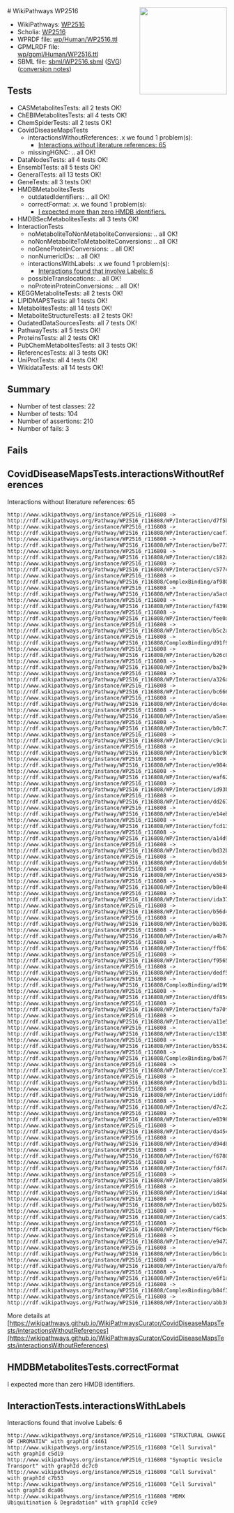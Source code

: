 <img style="float: right; width: 200px" src="../logo.png" />
# WikiPathways WP2516

* WikiPathways: [WP2516](https://identifiers.org/wikipathways:WP2516)
* Scholia: [WP2516](https://scholia.toolforge.org/wikipathways/WP2516)
* WPRDF file: [wp/Human/WP2516.ttl](../wp/Human/WP2516.ttl)
* GPMLRDF file: [wp/gpml/Human/WP2516.ttl](../wp/gpml/Human/WP2516.ttl)
* SBML file: [sbml/WP2516.sbml](../sbml/WP2516.sbml) ([SVG](../sbml/WP2516.svg)) ([conversion notes](../sbml/WP2516.txt))

## Tests
* CASMetabolitesTests: all 2 tests OK!
* ChEBIMetabolitesTests: all 4 tests OK!
* ChemSpiderTests: all 2 tests OK!
* CovidDiseaseMapsTests
    * interactionsWithoutReferences: .x we found 1 problem(s):
        * [Interactions without literature references: 65](#9701cd81)
    * missingHGNC: .. all OK!
* DataNodesTests: all 4 tests OK!
* EnsemblTests: all 5 tests OK!
* GeneralTests: all 13 tests OK!
* GeneTests: all 3 tests OK!
* HMDBMetabolitesTests
    * outdatedIdentifiers: .. all OK!
    * correctFormat: .x. we found 1 problem(s):
        * [I expected more than zero HMDB identifiers.](#ad154c1e)
* HMDBSecMetabolitesTests: all 3 tests OK!
* InteractionTests
    * noMetaboliteToNonMetaboliteConversions: .. all OK!
    * noNonMetaboliteToMetaboliteConversions: .. all OK!
    * noGeneProteinConversions: .. all OK!
    * nonNumericIDs: .. all OK!
    * interactionsWithLabels: .x we found 1 problem(s):
        * [Interactions found that involve Labels: 6](#630d267d)
    * possibleTranslocations: .. all OK!
    * noProteinProteinConversions: .. all OK!
* KEGGMetaboliteTests: all 2 tests OK!
* LIPIDMAPSTests: all 1 tests OK!
* MetabolitesTests: all 14 tests OK!
* MetaboliteStructureTests: all 2 tests OK!
* OudatedDataSourcesTests: all 7 tests OK!
* PathwayTests: all 5 tests OK!
* ProteinsTests: all 2 tests OK!
* PubChemMetabolitesTests: all 3 tests OK!
* ReferencesTests: all 3 tests OK!
* UniProtTests: all 4 tests OK!
* WikidataTests: all 14 tests OK!


## Summary

* Number of test classes: 22
* Number of tests: 104
* Number of assertions: 210
* Number of fails: 3

## Fails

<a name="9701cd81" />

## CovidDiseaseMapsTests.interactionsWithoutReferences

Interactions without literature references: 65
```
http://www.wikipathways.org/instance/WP2516_r116808 -> http://rdf.wikipathways.org/Pathway/WP2516_r116808/WP/Interaction/d7f5b
http://www.wikipathways.org/instance/WP2516_r116808 -> http://rdf.wikipathways.org/Pathway/WP2516_r116808/WP/Interaction/caef7
http://www.wikipathways.org/instance/WP2516_r116808 -> http://rdf.wikipathways.org/Pathway/WP2516_r116808/WP/Interaction/be773
http://www.wikipathways.org/instance/WP2516_r116808 -> http://rdf.wikipathways.org/Pathway/WP2516_r116808/WP/Interaction/c182a
http://www.wikipathways.org/instance/WP2516_r116808 -> http://rdf.wikipathways.org/Pathway/WP2516_r116808/WP/Interaction/c577c
http://www.wikipathways.org/instance/WP2516_r116808 -> http://rdf.wikipathways.org/Pathway/WP2516_r116808/ComplexBinding/af980
http://www.wikipathways.org/instance/WP2516_r116808 -> http://rdf.wikipathways.org/Pathway/WP2516_r116808/WP/Interaction/a5ac6
http://www.wikipathways.org/instance/WP2516_r116808 -> http://rdf.wikipathways.org/Pathway/WP2516_r116808/WP/Interaction/f4398
http://www.wikipathways.org/instance/WP2516_r116808 -> http://rdf.wikipathways.org/Pathway/WP2516_r116808/WP/Interaction/fee0a
http://www.wikipathways.org/instance/WP2516_r116808 -> http://rdf.wikipathways.org/Pathway/WP2516_r116808/WP/Interaction/b5c2a
http://www.wikipathways.org/instance/WP2516_r116808 -> http://rdf.wikipathways.org/Pathway/WP2516_r116808/ComplexBinding/d91f9
http://www.wikipathways.org/instance/WP2516_r116808 -> http://rdf.wikipathways.org/Pathway/WP2516_r116808/WP/Interaction/b26c8
http://www.wikipathways.org/instance/WP2516_r116808 -> http://rdf.wikipathways.org/Pathway/WP2516_r116808/WP/Interaction/ba29c
http://www.wikipathways.org/instance/WP2516_r116808 -> http://rdf.wikipathways.org/Pathway/WP2516_r116808/WP/Interaction/a326a
http://www.wikipathways.org/instance/WP2516_r116808 -> http://rdf.wikipathways.org/Pathway/WP2516_r116808/WP/Interaction/bc666
http://www.wikipathways.org/instance/WP2516_r116808 -> http://rdf.wikipathways.org/Pathway/WP2516_r116808/WP/Interaction/dc4ee
http://www.wikipathways.org/instance/WP2516_r116808 -> http://rdf.wikipathways.org/Pathway/WP2516_r116808/WP/Interaction/a5aea
http://www.wikipathways.org/instance/WP2516_r116808 -> http://rdf.wikipathways.org/Pathway/WP2516_r116808/WP/Interaction/b0c77
http://www.wikipathways.org/instance/WP2516_r116808 -> http://rdf.wikipathways.org/Pathway/WP2516_r116808/WP/Interaction/c9c1d
http://www.wikipathways.org/instance/WP2516_r116808 -> http://rdf.wikipathways.org/Pathway/WP2516_r116808/WP/Interaction/b1c90
http://www.wikipathways.org/instance/WP2516_r116808 -> http://rdf.wikipathways.org/Pathway/WP2516_r116808/WP/Interaction/e984d
http://www.wikipathways.org/instance/WP2516_r116808 -> http://rdf.wikipathways.org/Pathway/WP2516_r116808/WP/Interaction/eaf62
http://www.wikipathways.org/instance/WP2516_r116808 -> http://rdf.wikipathways.org/Pathway/WP2516_r116808/WP/Interaction/id93be2059
http://www.wikipathways.org/instance/WP2516_r116808 -> http://rdf.wikipathways.org/Pathway/WP2516_r116808/WP/Interaction/dd267
http://www.wikipathways.org/instance/WP2516_r116808 -> http://rdf.wikipathways.org/Pathway/WP2516_r116808/WP/Interaction/e14eb
http://www.wikipathways.org/instance/WP2516_r116808 -> http://rdf.wikipathways.org/Pathway/WP2516_r116808/WP/Interaction/fcd13
http://www.wikipathways.org/instance/WP2516_r116808 -> http://rdf.wikipathways.org/Pathway/WP2516_r116808/WP/Interaction/a14d9
http://www.wikipathways.org/instance/WP2516_r116808 -> http://rdf.wikipathways.org/Pathway/WP2516_r116808/WP/Interaction/bd32b
http://www.wikipathways.org/instance/WP2516_r116808 -> http://rdf.wikipathways.org/Pathway/WP2516_r116808/WP/Interaction/deb56
http://www.wikipathways.org/instance/WP2516_r116808 -> http://rdf.wikipathways.org/Pathway/WP2516_r116808/WP/Interaction/e5834
http://www.wikipathways.org/instance/WP2516_r116808 -> http://rdf.wikipathways.org/Pathway/WP2516_r116808/WP/Interaction/b8e48
http://www.wikipathways.org/instance/WP2516_r116808 -> http://rdf.wikipathways.org/Pathway/WP2516_r116808/WP/Interaction/ida37f0fc3
http://www.wikipathways.org/instance/WP2516_r116808 -> http://rdf.wikipathways.org/Pathway/WP2516_r116808/WP/Interaction/b56d4
http://www.wikipathways.org/instance/WP2516_r116808 -> http://rdf.wikipathways.org/Pathway/WP2516_r116808/WP/Interaction/bb302
http://www.wikipathways.org/instance/WP2516_r116808 -> http://rdf.wikipathways.org/Pathway/WP2516_r116808/WP/Interaction/a4b7e
http://www.wikipathways.org/instance/WP2516_r116808 -> http://rdf.wikipathways.org/Pathway/WP2516_r116808/WP/Interaction/ffb63
http://www.wikipathways.org/instance/WP2516_r116808 -> http://rdf.wikipathways.org/Pathway/WP2516_r116808/WP/Interaction/f9565
http://www.wikipathways.org/instance/WP2516_r116808 -> http://rdf.wikipathways.org/Pathway/WP2516_r116808/WP/Interaction/dedf5
http://www.wikipathways.org/instance/WP2516_r116808 -> http://rdf.wikipathways.org/Pathway/WP2516_r116808/ComplexBinding/ad196
http://www.wikipathways.org/instance/WP2516_r116808 -> http://rdf.wikipathways.org/Pathway/WP2516_r116808/WP/Interaction/df85c
http://www.wikipathways.org/instance/WP2516_r116808 -> http://rdf.wikipathways.org/Pathway/WP2516_r116808/WP/Interaction/fa70f
http://www.wikipathways.org/instance/WP2516_r116808 -> http://rdf.wikipathways.org/Pathway/WP2516_r116808/WP/Interaction/a11e5
http://www.wikipathways.org/instance/WP2516_r116808 -> http://rdf.wikipathways.org/Pathway/WP2516_r116808/WP/Interaction/c1385
http://www.wikipathways.org/instance/WP2516_r116808 -> http://rdf.wikipathways.org/Pathway/WP2516_r116808/WP/Interaction/b5342
http://www.wikipathways.org/instance/WP2516_r116808 -> http://rdf.wikipathways.org/Pathway/WP2516_r116808/ComplexBinding/ba679
http://www.wikipathways.org/instance/WP2516_r116808 -> http://rdf.wikipathways.org/Pathway/WP2516_r116808/WP/Interaction/cce33
http://www.wikipathways.org/instance/WP2516_r116808 -> http://rdf.wikipathways.org/Pathway/WP2516_r116808/WP/Interaction/bd31a
http://www.wikipathways.org/instance/WP2516_r116808 -> http://rdf.wikipathways.org/Pathway/WP2516_r116808/WP/Interaction/iddfd80fa6
http://www.wikipathways.org/instance/WP2516_r116808 -> http://rdf.wikipathways.org/Pathway/WP2516_r116808/WP/Interaction/d7c22
http://www.wikipathways.org/instance/WP2516_r116808 -> http://rdf.wikipathways.org/Pathway/WP2516_r116808/WP/Interaction/e0398
http://www.wikipathways.org/instance/WP2516_r116808 -> http://rdf.wikipathways.org/Pathway/WP2516_r116808/WP/Interaction/da45c
http://www.wikipathways.org/instance/WP2516_r116808 -> http://rdf.wikipathways.org/Pathway/WP2516_r116808/WP/Interaction/d94d8
http://www.wikipathways.org/instance/WP2516_r116808 -> http://rdf.wikipathways.org/Pathway/WP2516_r116808/WP/Interaction/f6780
http://www.wikipathways.org/instance/WP2516_r116808 -> http://rdf.wikipathways.org/Pathway/WP2516_r116808/WP/Interaction/fd47a
http://www.wikipathways.org/instance/WP2516_r116808 -> http://rdf.wikipathways.org/Pathway/WP2516_r116808/WP/Interaction/a8d56
http://www.wikipathways.org/instance/WP2516_r116808 -> http://rdf.wikipathways.org/Pathway/WP2516_r116808/WP/Interaction/id4a00e28c
http://www.wikipathways.org/instance/WP2516_r116808 -> http://rdf.wikipathways.org/Pathway/WP2516_r116808/WP/Interaction/b025a
http://www.wikipathways.org/instance/WP2516_r116808 -> http://rdf.wikipathways.org/Pathway/WP2516_r116808/WP/Interaction/cad51
http://www.wikipathways.org/instance/WP2516_r116808 -> http://rdf.wikipathways.org/Pathway/WP2516_r116808/WP/Interaction/f6cbe
http://www.wikipathways.org/instance/WP2516_r116808 -> http://rdf.wikipathways.org/Pathway/WP2516_r116808/WP/Interaction/e9472
http://www.wikipathways.org/instance/WP2516_r116808 -> http://rdf.wikipathways.org/Pathway/WP2516_r116808/WP/Interaction/b6c1d
http://www.wikipathways.org/instance/WP2516_r116808 -> http://rdf.wikipathways.org/Pathway/WP2516_r116808/WP/Interaction/a7bfd
http://www.wikipathways.org/instance/WP2516_r116808 -> http://rdf.wikipathways.org/Pathway/WP2516_r116808/WP/Interaction/e6f1a
http://www.wikipathways.org/instance/WP2516_r116808 -> http://rdf.wikipathways.org/Pathway/WP2516_r116808/ComplexBinding/b84f3
http://www.wikipathways.org/instance/WP2516_r116808 -> http://rdf.wikipathways.org/Pathway/WP2516_r116808/WP/Interaction/abb38
```

More details at [https://wikipathways.github.io/WikiPathwaysCurator/CovidDiseaseMapsTests/interactionsWithoutReferences](https://wikipathways.github.io/WikiPathwaysCurator/CovidDiseaseMapsTests/interactionsWithoutReferences)

<a name="ad154c1e" />

## HMDBMetabolitesTests.correctFormat

I expected more than zero HMDB identifiers.
<a name="630d267d" />

## InteractionTests.interactionsWithLabels

Interactions found that involve Labels: 6
```
http://www.wikipathways.org/instance/WP2516_r116808 "STRUCTURAL CHANGE OF CHROMATIN" with graphId c4461
http://www.wikipathways.org/instance/WP2516_r116808 "Cell Survival" with graphId c5d19
http://www.wikipathways.org/instance/WP2516_r116808 "Synaptic Vesicle Transport" with graphId dc7c0
http://www.wikipathways.org/instance/WP2516_r116808 "Cell Survival" with graphId c7b53
http://www.wikipathways.org/instance/WP2516_r116808 "Cell Survival" with graphId dca06
http://www.wikipathways.org/instance/WP2516_r116808 "MDMX Ubiquitination & Degradation" with graphId cc9e9
```


